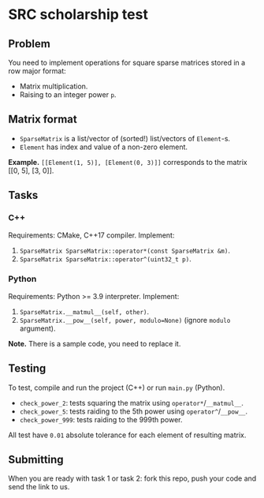 # SRC scholarship test

## Problem
You need to implement operations for square sparse matrices stored in a row major format:
- Matrix multiplication.
- Raising to an integer power `p`.

## Matrix format
- `SparseMatrix` is a list/vector of (sorted!) list/vectors of `Element`-s.
- `Element` has index and value of a non-zero element.

**Example.** `[[Element(1, 5)], [Element(0, 3)]]` corresponds to the matrix [[0, 5], [3, 0]].

## Tasks
### C++
Requirements: CMake, C++17 compiler. Implement:
1. `SparseMatrix SparseMatrix::operator*(const SparseMatrix &m)`.
2. `SparseMatrix SparseMatrix::operator^(uint32_t p)`.
### Python
Requirements: Python >= 3.9 interpreter. Implement:
1. `SparseMatrix.__matmul__(self, other)`.
2. `SparseMatrix.__pow__(self, power, modulo=None)` (ignore `modulo` argument).

**Note.** There is a sample code, you need to replace it.

## Testing
To test, compile and run the project (C++) or run `main.py` (Python).
- `check_power_2`: tests squaring the matrix using `operator*`/`__matmul__`.
- `check_power_5`: tests raiding to the 5th power using `operator^`/`__pow__`.
- `check_power_999`: tests raiding to the 999th power.

All test have `0.01` absolute tolerance for each element of resulting matrix.

## Submitting
When you are ready with task 1 or task 2: fork this repo, push your code and send the link to us.
